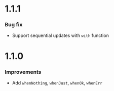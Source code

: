 # 1.1.1

### Bug fix

* Support sequential updates with `with` function

# 1.1.0

### Improvements

* Add `whenNothing`, `whenJust`, `whenOk`, `whenErr`
